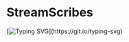 # StreamScribes

[![Typing SVG](https://readme-typing-svg.demolab.com?font=Poppins&weight=700&pause=1000&width=435&lines=Hello+I+am+StreamScribes+I+am+a+programmer+that+started+coding+on+scratch+then+moved+on+to+web-development;I+have+over+1+year+of+knowledge+in+coding+and+over+2+years+in+scratch.)](https://git.io/typing-svg)


